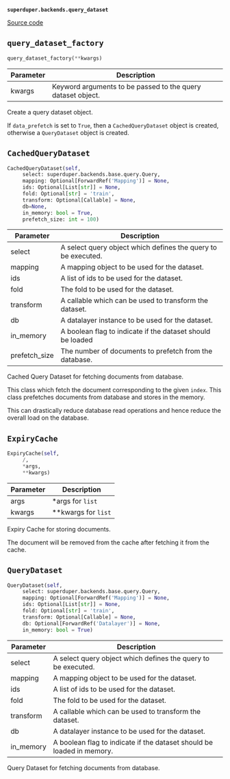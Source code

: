 **`superduper.backends.query_dataset`** 

[Source code](https://github.com/superduper/superduper/blob/main/superduper/backends/query_dataset.py)

## `query_dataset_factory` 

```python
query_dataset_factory(**kwargs)
```
| Parameter | Description |
|-----------|-------------|
| kwargs | Keyword arguments to be passed to the query dataset object. |

Create a query dataset object.

If ``data_prefetch`` is set to ``True``, then a ``CachedQueryDataset`` object is
created, otherwise a ``QueryDataset`` object is created.

## `CachedQueryDataset` 

```python
CachedQueryDataset(self,
     select: superduper.backends.base.query.Query,
     mapping: Optional[ForwardRef('Mapping')] = None,
     ids: Optional[List[str]] = None,
     fold: Optional[str] = 'train',
     transform: Optional[Callable] = None,
     db=None,
     in_memory: bool = True,
     prefetch_size: int = 100)
```
| Parameter | Description |
|-----------|-------------|
| select | A select query object which defines the query to be executed. |
| mapping | A mapping object to be used for the dataset. |
| ids | A list of ids to be used for the dataset. |
| fold | The fold to be used for the dataset. |
| transform | A callable which can be used to transform the dataset. |
| db | A datalayer instance to be used for the dataset. |
| in_memory | A boolean flag to indicate if the dataset should be loaded |
| prefetch_size | The number of documents to prefetch from the database. |

Cached Query Dataset for fetching documents from database.

This class which fetch the document corresponding to the given ``index``.
This class prefetches documents from database and stores in the memory.

This can drastically reduce database read operations and hence reduce the overall
load on the database.

## `ExpiryCache` 

```python
ExpiryCache(self,
     /,
     *args,
     **kwargs)
```
| Parameter | Description |
|-----------|-------------|
| args | *args for `list` |
| kwargs | **kwargs for `list` |

Expiry Cache for storing documents.

The document will be removed from the cache after fetching it from the cache.

## `QueryDataset` 

```python
QueryDataset(self,
     select: superduper.backends.base.query.Query,
     mapping: Optional[ForwardRef('Mapping')] = None,
     ids: Optional[List[str]] = None,
     fold: Optional[str] = 'train',
     transform: Optional[Callable] = None,
     db: Optional[ForwardRef('Datalayer')] = None,
     in_memory: bool = True)
```
| Parameter | Description |
|-----------|-------------|
| select | A select query object which defines the query to be executed. |
| mapping | A mapping object to be used for the dataset. |
| ids | A list of ids to be used for the dataset. |
| fold | The fold to be used for the dataset. |
| transform | A callable which can be used to transform the dataset. |
| db | A datalayer instance to be used for the dataset. |
| in_memory | A boolean flag to indicate if the dataset should be loaded in memory. |

Query Dataset for fetching documents from database.

